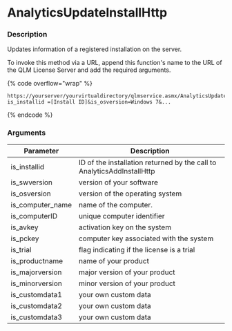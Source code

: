 # AnalyticsUpdateInstallHttp

### Description

Updates information of a registered installation on the server.

To invoke this method via a URL, append this function's name to the URL of the QLM License Server and add the required arguments.

{% code overflow="wrap" %}
```http
https://yourserver/yourvirtualdirectory/qlmservice.asmx/AnalyticsUpdateInstallHttp?is_installid =[Install ID]&is_osversion=Windows 7&...
```
{% endcode %}

### Arguments

| Parameter          | Description                                                            |
| ------------------ | ---------------------------------------------------------------------- |
| is\_installid      | ID of the installation returned by the call to AnalyticsAddInstallHttp |
| is\_swversion      | version of your software                                               |
| is\_osversion      | version of the operating system                                        |
| is\_computer\_name | name of the computer.                                                  |
| is\_computerID     | unique computer identifier                                             |
| is\_avkey          | activation key on the system                                           |
| is\_pckey          | computer key associated with the system                                |
| is\_trial          | flag indicating if the license is a trial                              |
| is\_productname    | name of your product                                                   |
| is\_majorversion   | major version of your product                                          |
| is\_minorversion   | minor version of your product                                          |
| is\_customdata1    | your own custom data                                                   |
| is\_customdata2    | your own custom data                                                   |
| is\_customdata3    | your own custom data                                                   |
